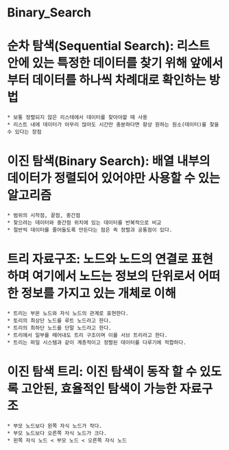 # Binary_Search

# 순차 탐색(Sequential Search): 리스트 안에 있는 특정한 데이터를 찾기 위해 앞에서부터 데이터를 하나씩 차례대로 확인하는 방법
	* 보통 정렬되지 않은 리스테에서 데이터를 찾아야할 때 사용
	* 리스트 내에 데이터가 아무리 많아도 시간만 충분하다면 항상 원하는 원소(데이터)를 찾을 수 있다는 장점
	
# 이진 탐색(Binary Search): 배열 내부의 데이터가 정렬되어 있어야만 사용할 수 있는 알고리즘
	* 범위의 시작점, 끝점, 중간점
	* 찾으려는 데이터와 중간점 위치에 있는 데이터를 반복적으로 비교
	* 절반씩 데이터를 줄어들도록 만든다는 점은 퀵 정렬과 공통점이 있다.
	
# 트리 자료구조: 노드와 노드의 연결로 표현하며 여기에서 노드는 정보의 단위로서 어떠한 정보를 가지고 있는 개체로 이해
	* 트리는 부몬 노드와 자식 노드의 관계로 표현한다.
	* 토리의 최상단 노드를 루트 노드라고 한다.
	* 트리의 최하단 노드를 단말 노드라고 한다.
	* 트리에서 일부를 떼어내도 트리 구조이며 이를 서브 트리라고 한다.
	* 트리는 파일 시스템과 같이 계층적이고 정렬된 데이터를 다루기에 적합하다.
	
# 이진 탐색 트리: 이진 탐색이 동작 할 수 있도록 고안된, 효율적인 탐색이 가능한 자료구조
	* 부모 노드보다 왼쪽 자식 노드가 작다.
	* 부모 노드보다 오른쪽 자식 노드가 크다.
	* 왼쪽 자식 노드 < 부모 노드 < 오른쪽 자식 노드
